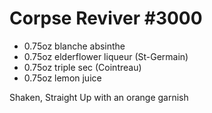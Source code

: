 # Corpse Reviver #3000

* 0.75oz blanche absinthe
* 0.75oz elderflower liqueur (St-Germain)
* 0.75oz triple sec (Cointreau)
* 0.75oz lemon juice

Shaken, Straight Up with an orange garnish
